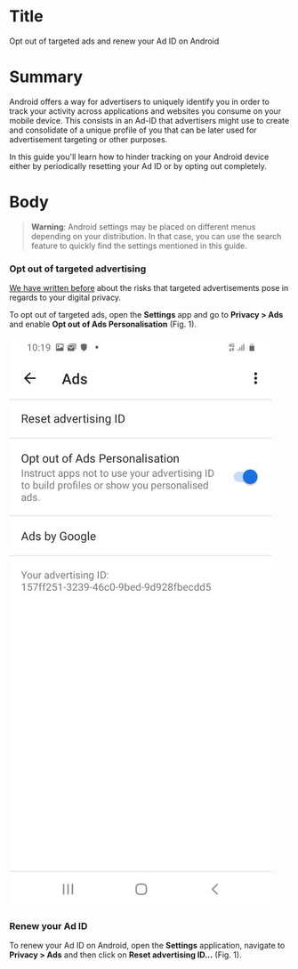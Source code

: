 # Title #
Opt out of targeted ads and renew your Ad ID on Android

# Summary #
Android offers a way for advertisers to uniquely identify you in order to track your activity across applications and websites you consume on your mobile device. This consists in an Ad-ID that advertisers might use to create and consolidate of a unique profile of you that can be later used for advertisement targeting or other purposes.

In this guide you'll learn how to hinder tracking on your Android device either by periodically resetting your Ad ID or by opting out completely.

# Body #
> **Warning**: Android settings may be placed on different menus depending on your distribution. In that case, you can use the search feature to quickly find the settings mentioned in this guide.

### Opt out of targeted advertising ###
[We have written before][1] about the risks that targeted advertisements pose in regards to your digital privacy.

To opt out of targeted ads, open the **Settings** app and go to **Privacy > Ads** and enable **Opt out of Ads Personalisation** (Fig. 1).

![Fig. 1: Disable targeted ads](../images/Android/android-ads-opt-out.jpg?raw=true)

### Renew your Ad ID ###
To renew your Ad ID on Android, open the **Settings** application, navigate to **Privacy > Ads** and then click on **Reset advertising ID...** (Fig. 1).

[1]: https://privacyinternational.org/explainer/2976/how-do-tracking-companies-know-what-you-did-last-summer
